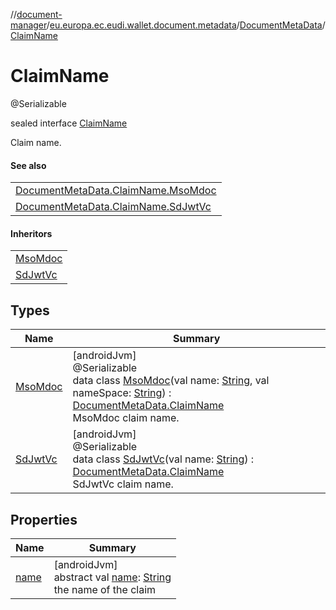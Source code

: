 //[document-manager](../../../../index.md)/[eu.europa.ec.eudi.wallet.document.metadata](../../index.md)/[DocumentMetaData](../index.md)/[ClaimName](index.md)

# ClaimName

@Serializable

sealed interface [ClaimName](index.md)

Claim name.

#### See also

|                                                           |
|-----------------------------------------------------------|
| [DocumentMetaData.ClaimName.MsoMdoc](-mso-mdoc/index.md)  |
| [DocumentMetaData.ClaimName.SdJwtVc](-sd-jwt-vc/index.md) |

#### Inheritors

|                                |
|--------------------------------|
| [MsoMdoc](-mso-mdoc/index.md)  |
| [SdJwtVc](-sd-jwt-vc/index.md) |

## Types

| Name                           | Summary                                                                                                                                                                                                                                                                                                                                |
|--------------------------------|----------------------------------------------------------------------------------------------------------------------------------------------------------------------------------------------------------------------------------------------------------------------------------------------------------------------------------------|
| [MsoMdoc](-mso-mdoc/index.md)  | [androidJvm]<br>@Serializable<br>data class [MsoMdoc](-mso-mdoc/index.md)(val name: [String](https://kotlinlang.org/api/latest/jvm/stdlib/kotlin/-string/index.html), val nameSpace: [String](https://kotlinlang.org/api/latest/jvm/stdlib/kotlin/-string/index.html)) : [DocumentMetaData.ClaimName](index.md)<br>MsoMdoc claim name. |
| [SdJwtVc](-sd-jwt-vc/index.md) | [androidJvm]<br>@Serializable<br>data class [SdJwtVc](-sd-jwt-vc/index.md)(val name: [String](https://kotlinlang.org/api/latest/jvm/stdlib/kotlin/-string/index.html)) : [DocumentMetaData.ClaimName](index.md)<br>SdJwtVc claim name.                                                                                                 |

## Properties

| Name            | Summary                                                                                                                                                 |
|-----------------|---------------------------------------------------------------------------------------------------------------------------------------------------------|
| [name](name.md) | [androidJvm]<br>abstract val [name](name.md): [String](https://kotlinlang.org/api/latest/jvm/stdlib/kotlin/-string/index.html)<br>the name of the claim |
